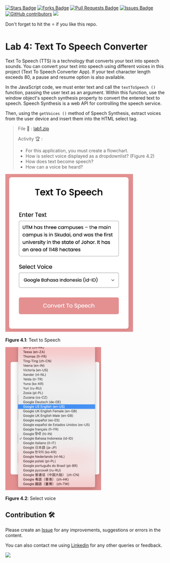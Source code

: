 <a href="https://github.com/drshahizan/learn-php/stargazers"><img src="https://img.shields.io/github/stars/drshahizan/learn-php" alt="Stars Badge"/></a>
<a href="https://github.com/drshahizan/learn-php/network/members"><img src="https://img.shields.io/github/forks/drshahizan/learn-php" alt="Forks Badge"/></a>
<a href="https://github.com/drshahizan/learn-php/pulls"><img src="https://img.shields.io/github/issues-pr/drshahizan/learn-php" alt="Pull Requests Badge"/></a>
<a href="https://github.com/drshahizan/learn-php/issues"><img src="https://img.shields.io/github/issues/drshahizan/learn-php" alt="Issues Badge"/></a>
<a href="https://github.com/drshahizan/learn-php/graphs/contributors"><img alt="GitHub contributors" src="https://img.shields.io/github/contributors/drshahizan/learn-php?color=2b9348"></a>
![](https://visitor-badge.glitch.me/badge?page_id=drshahizan/learn-php)

Don't forget to hit the :star: if you like this repo.

# Lab 4: Text To Speech Converter 

Text To Speech (TTS) is a technology that converts your text into speech sounds. You can convert your text into speech using different voices in this project (Text To Speech Converter App). If your text character length exceeds 80, a pause and resume option is also available.

In the JavaScript code, we must enter text and call the `textToSpeech ()` function, passing the user text as an argument. Within this function, use the window object's speech synthesis property to convert the entered text to speech. Speech Synthesis is a web API for controlling the speech service.

Then, using the `getVoices ()` method of Speech Synthesis, extract voices from the user device and insert them into the HTML select tag.

> File 📁 : [lab1.zip](./download/lab1.zip?raw=true)
> 
> Activity 🏆 :
> - For this application, you must create a flowchart.
> - How is select voice displayed as a dropdownlist? (Figure 4.2)
> - How does text become speech?
> - How can a voice be heard?
> 

<img src="./download/L4adv-a.png" width="400" />

**Figure 4.1**: Text to Speech

<img src="./download/L4adv-b.png" width="300" />

**Figure 4.2**: Select voice

## Contribution 🛠️
Please create an [Issue](https://github.com/drshahizan/learn-php/issues) for any improvements, suggestions or errors in the content.

You can also contact me using [Linkedin](https://www.linkedin.com/in/drshahizan/) for any other queries or feedback.

![](https://visitor-badge.glitch.me/badge?page_id=drshahizan)
